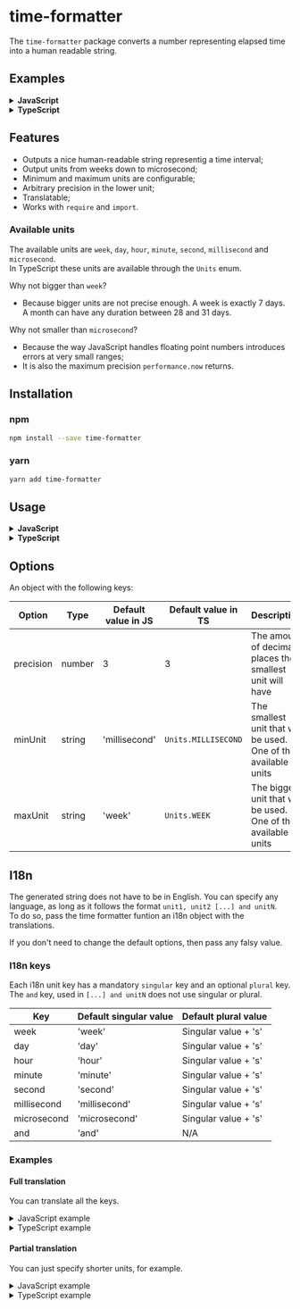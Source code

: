 # time-formatter

The `time-formatter` package converts a number representing elapsed time into a human readable string.

## Examples

<details>
<summary><strong>JavaScript</strong></summary>

```js
import { formatTime } from '@rwf-projects/time-formatter';

const formattedTime = formatTime(4.256128);
// 4 seconds and 256.128 milliseconds
```

```js
import { formatTime } from '@rwf-projects/time-formatter';

const options = { minUnit: 'second', maxUnit: 'hour' };
const formattedTime = formatTime(94592, options);
// 26 hours, 16 minutes and 32 seconds
```

```js
import { formatTime } from '@rwf-projects/time-formatter';

const options = { precision: 1, minUnit: 'microsecond' };
const formattedTime = formatTime(792496.032064128, options);
// 1 week, 2 days, 4 hours, 8 minutes, 16 seconds, 32 milliseconds and 64.1 microseconds
```

</details>

<details>
<summary><strong>TypeScript</strong></summary>

```ts
import { formatTime } from '@rwf-projects/time-formatter';

const formattedTime: string = formatTime(4.256128);
// 4 seconds and 256.128 milliseconds
```

```ts
import { formatTime, Options, Units } from '@rwf-projects/time-formatter';

const options: Partial<Options> = { minUnit: Units.SECOND, maxUnit: Units.HOUR };
const formattedTime: string = formatTime(94592, options);
// 26 hours, 16 minutes and 32 seconds
```

```ts
import { formatTime, Options, Units } from '@rwf-projects/time-formatter';

const options: Partial<Options> = { precision: 1, minUnit: Units.MICROSECOND };
const formattedTime: string = formatTime(792496.032064128, options);
// 1 week, 2 days, 4 hours, 8 minutes, 16 seconds, 32 milliseconds and 64.1 microseconds
```

</details>

## Features

- Outputs a nice human-readable string representig a time interval;
- Output units from weeks down to microsecond;
- Minimum and maximum units are configurable;
- Arbitrary precision in the lower unit;
- Translatable;
- Works with `require` and `import`.

### Available units

The available units are `week`, `day`, `hour`, `minute`, `second`, `millisecond` and `microsecond`.  
In TypeScript these units are available through the `Units` enum.

Why not bigger than `week`?

- Because bigger units are not precise enough. A week is exactly 7 days. A month can have any duration between 28 and 31
  days.

Why not smaller than `microsecond`?

- Because the way JavaScript handles floating point numbers introduces errors at very small ranges;
- It is also the maximum precision `performance.now` returns.

## Installation

### npm

```bash
npm install --save time-formatter
```

### yarn

```bash
yarn add time-formatter
```

## Usage

<details>
<summary><strong>JavaScript</strong></summary>

Start by importing.

```js
import { formatTime } from '@rwf-projects/time-formatter';
```

... or requiring.

```js
const { formatTime } = require('@rwf-projects/time-formatter');
```

Then

```js
const formattedTime = formatTime(time, [options], [i18n]);
```

</details>

<details>
<summary><strong>TypeScript</strong></summary>

```ts
import { formatTime, Options, I18n } from '@rwf-projects/time-formatter';

const formattedTime: string = formatTime(time, [options], [i18n]);
```

</details>

## Options

An object with the following keys:

| Option    | Type   | Default value in JS | Default value in TS | Description                                                     |
| --------- | ------ | ------------------- | ------------------- | --------------------------------------------------------------- |
| precision | number | 3                   | 3                   | The amount of decimal places the smallest unit will have        |
| minUnit   | string | 'millisecond'       | `Units.MILLISECOND` | The smallest unit that will be used. One of the available units |
| maxUnit   | string | 'week'              | `Units.WEEK`        | The biggest unit that will be used. One of the available units  |

## I18n

The generated string does not have to be in English. You can specify any language, as long as it follows the
format `unit1, unit2 [...] and unitN`.  
To do so, pass the time formatter funtion an i18n object with the translations.

If you don't need to change the default options, then pass any falsy value.

### I18n keys

Each i18n unit key has a mandatory `singular` key and an optional `plural` key.  
The `and` key, used in `[...] and unitN` does not use singular or plural.

| Key         | Default singular value | Default plural value |
| ----------- | ---------------------- | -------------------- |
| week        | 'week'                 | Singular value + 's' |
| day         | 'day'                  | Singular value + 's' |
| hour        | 'hour'                 | Singular value + 's' |
| minute      | 'minute'               | Singular value + 's' |
| second      | 'second'               | Singular value + 's' |
| millisecond | 'millisecond'          | Singular value + 's' |
| microsecond | 'microsecond'          | Singular value + 's' |
| and         | 'and'                  | N/A                  |

### Examples

#### Full translation

You can translate all the keys.

<details>
<summary>JavaScript example</summary>

```js
const fullI18n = {
  week: {
    singular: 'semana'
  },
  day: {
    singular: 'dia'
  },
  hour: {
    singular: 'hora'
  },
  minute: {
    singular: 'minuto'
  },
  second: {
    singular: 'segundo'
  },
  millisecond: {
    singular: 'milissegundo'
  },
  microsecond: {
    singular: 'microssegundo'
  },
  and: 'e'
};

const formattedTime = formatTime(694861.001001, null, fullI18n);
// 1 semana, 1 dia, 1 hora, 1 minuto, 1 segundo e 1.001 milissegundos
```

</details>

<details>
<summary>TypeScript example</summary>

```ts
const fullI18n: I18n = {
  [Units.WEEK]: {
    singular: 'semana'
  },
  [Units.DAY]: {
    singular: 'dia'
  },
  [Units.HOUR]: {
    singular: 'hora'
  },
  [Units.MINUTE]: {
    singular: 'minuto'
  },
  [Units.SECOND]: {
    singular: 'segundo'
  },
  [Units.MILLISECOND]: {
    singular: 'milissegundo'
  },
  [Units.MICROSECOND]: {
    singular: 'microssegundo'
  },
  and: 'e'
};

const formattedTime: string = formatTime(694861.001001, null, fullI18n);
// 1 semana, 1 dia, 1 hora, 1 minuto, 1 segundo e 1.001 milissegundos
```

</details>

#### Partial translation

You can just specify shorter units, for example.

<details>
<summary>JavaScript example</summary>

```js
const options = { minUnit: 'microsecond' };

const partialI18n = {
  millisecond: {
    singular: 'ms',
    plural: 'ms'
  },
  microsecond: {
    singular: 'μs',
    plural: 'μs'
  }
};

const formattedTime = formatTime(694861.001001, options, partialI18n);
// 1 week, 1 day, 1 hour, 1 minute, 1 second, 1 ms and 1 μs
```

</details>

<details>
<summary>TypeScript example</summary>

```ts
const options: Partial<Options> = {minUnit: 'microsecond'};

const partialI18n: Partial<I18n> = {
  millisecond: {
    singular: 'ms',
    plural: 'ms'
  },
  microsecond: {
    singular: 'μs',
    plural: 'μs'
  }
};

const formattedTime: string = formatTime(694861.001001, options, partialI18n);
// 1 week, 1 day, 1 hour, 1 minute, 1 second, 1 ms and 1 μs
```

</details>
